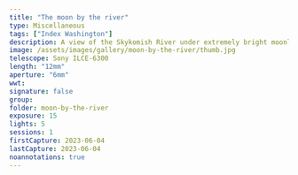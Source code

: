 ```yaml
---
title: "The moon by the river"
type: Miscellaneous
tags: ["Index Washington"]
description: A view of the Skykomish River under extremely bright moonlight.
image: /assets/images/gallery/moon-by-the-river/thumb.jpg
telescope: Sony ILCE-6300
length: "12mm"
aperture: "6mm"
wwt: 
signature: false
group:
folder: moon-by-the-river
exposure: 15
lights: 5
sessions: 1 
firstCapture: 2023-06-04
lastCapture: 2023-06-04
noannotations: true
---
```

